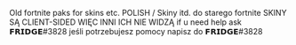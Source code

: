 Old fortnite paks for skins etc.
POLISH \/
Skiny itd. do starego fortnite
SKINY SĄ CLIENT-SIDED WIĘC INNI ICH NIE WIDZĄ
if u need help ask 𝗙𝗥𝗜𝗗𝗚𝗘#3828
jeśli potrzebujesz pomocy napisz do 𝗙𝗥𝗜𝗗𝗚𝗘#3828
